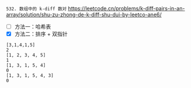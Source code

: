 
`532. 数组中的 k-diff 数对` https://leetcode.cn/problems/k-diff-pairs-in-an-array/solution/shu-zu-zhong-de-k-diff-shu-dui-by-leetco-ane6/
- [ ] 方法一：哈希表
- [x] 方法二：排序 + 双指针

```
[3,1,4,1,5]
2
[1, 2, 3, 4, 5]
1
[1, 3, 1, 5, 4]
0
[1, 3, 1, 5, 4, 3]
0
```
